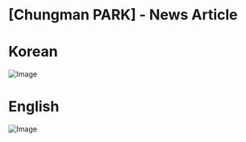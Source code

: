  
 # [Chungman PARK] - News Article

# Korean
![Image](https://github.com/user-attachments/assets/a034325b-94f8-4590-94df-83b69a9501ec)

# English
![Image](https://github.com/user-attachments/assets/54f0213a-7ddf-431b-a355-36ed16f4108d)





